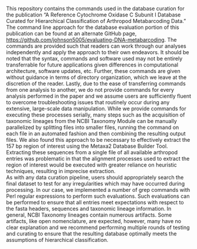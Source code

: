 This repository contains the commands used in the database curation for the publication “A Reference Cytochrome Oxidase C Subunit I Database Curated for Hierarchical Classification of Arthropod Metabarcoding Data.” The command line approach for the database evaluation portion of this publication can be found at an alternate GitHub page, https://github.com/johnson5005/evaluating-DNA-metabarcoding. The commands are provided such that readers can work through our analyses independently and apply the approach to their own endeavors. It should be noted that the syntax, commands and software used may not be entirely transferrable for future applications given differences in computational architecture, software updates, etc. Further, these commands are given without guidance in terms of directory organization, which we leave at the discretion of the reader. Lastly, due to the ease of transferring commands from one analysis to another, we do not provide commands for every analysis performed in the paper and we assume users are sufficiently fluent to overcome troubleshooting issues that routinely occur during any extensive, large-scale data manipulation. 
While we provide commands for executing these processes serially, many steps such as the acquisition of taxonomic lineages from the NCBI Taxonomy Module can be manually parallelized by splitting files into smaller files, running the command on each file in an automated fashion and then combining the resulting output files. We also found this approach to be necessary to effectively extract the 157 bp region of interest using the Metaxa2 Database Builder Tool. Extracting these sequences from a single file of all available arthropod entries was problematic in that the alignment processes used to extract the region of interest would be executed with greater reliance on heuristic techniques, resulting in imprecise extraction.  
As with any data curation pipeline, users should appropriately search the final dataset to test for any irregularities which may have occurred during processing. In our case, we implemented a number of grep commands with Perl regular expressions to perform such evaluations. Such evaluations can be performed to ensure that all entries meet expectations with respect to the fasta headers, sequences and taxonomic lineage information. In general, NCBI Taxonomy lineages contain numerous artifacts. Some artifacts, like open nomenclature, are expected, however, many have no clear explanation and we recommend performing multiple rounds of testing and curating to ensure that the resulting database optimally meets the assumptions of hierarchical classification.
